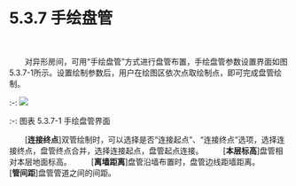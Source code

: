 # 5.3.7 手绘盘管
<br/>


&emsp;&emsp;对异形房间，可用“手绘盘管”方式进行盘管布置，手绘盘管参数设置界面如图5.3.7-1所示。设置绘制参数后，用户在绘图区依次点取绘制点，即可完成盘管绘制。
<br/>

:-: ![](images/192.png)


:-: 图表 5.3.7-1 手绘盘管界面
<br/>



 &emsp;&emsp;[**连接终点**]双管绘制时，可以选择是否“连接起点”、“连接终点”选项，选择连接终点，盘管终点合并，选择连接起点，盘管起点连接。
&emsp;&emsp; [**本层标高**]盘管相对本层地面标高。
&emsp;&emsp; [**离墙距离**]盘管沿墙布置时，盘管边线距墙距离。
&emsp;&emsp; [**管间距**]盘管管道之间的间距。